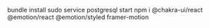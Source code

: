 bundle install
sudo service postgresql start
npm i @chakra-ui/react @emotion/react @emotion/styled framer-motion